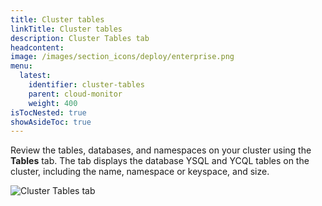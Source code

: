 ```yaml
---
title: Cluster tables
linkTitle: Cluster tables
description: Cluster Tables tab
headcontent:
image: /images/section_icons/deploy/enterprise.png
menu:
  latest:
    identifier: cluster-tables
    parent: cloud-monitor
    weight: 400
isTocNested: true
showAsideToc: true
---
```


Review the tables, databases, and namespaces on your cluster using the **Tables** tab. The tab displays the database YSQL and YCQL tables on the cluster, including the name, namespace or keyspace, and size.

![Cluster Tables tab](/images/yb-cloud/cloud-clusters-tables.png)
